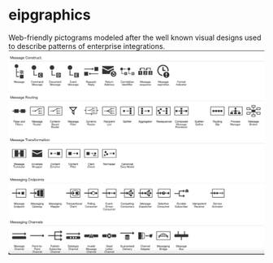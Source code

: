 # eipgraphics
Web-friendly pictograms modeled after the well known visual designs used to describe patterns of enterprise integrations.
![svg.png](./svg.png)
